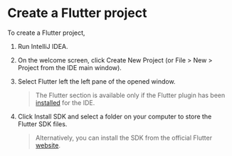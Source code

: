 # Create a Flutter project #
To create a Flutter project,

1. Run IntelliJ IDEA.
1. On the welcome screen, click Create New Project (or File > New > Project from the IDE main window).    
1. Select Flutter left the left pane of the opened window.
    
    > The Flutter section is available only if the Flutter plugin has been [installed](install.md) for the IDE.
1. Click Install SDK and select a folder on your computer to store the Flutter SDK files.

      > Alternatively, you can install the SDK from the official Flutter [website](https://flutter.io/docs/get-started/install).
      
